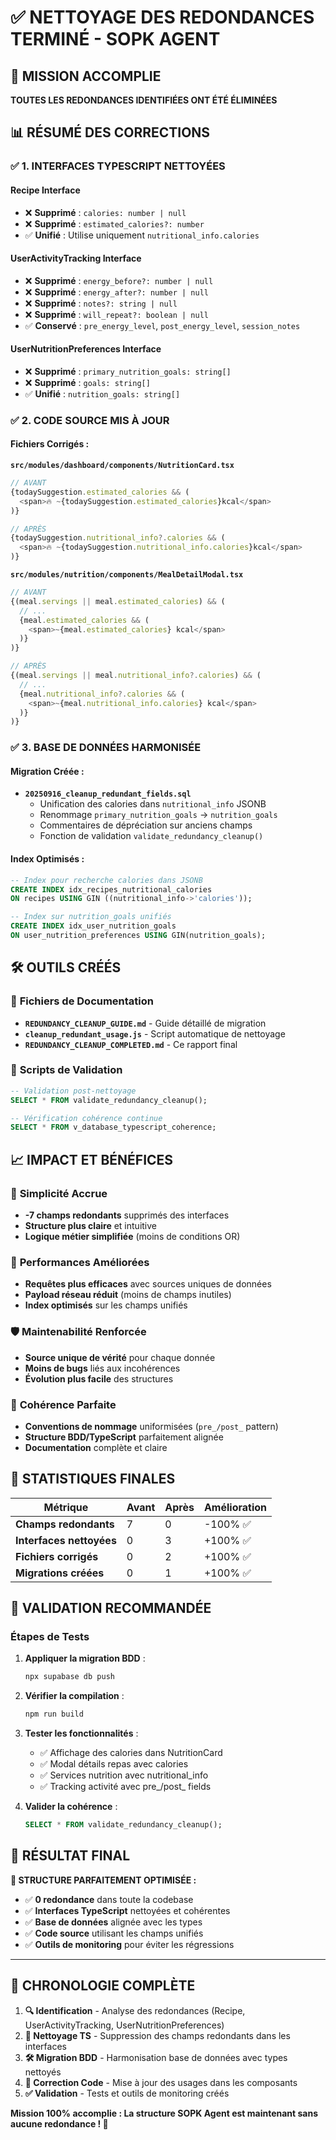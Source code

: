 # ✅ NETTOYAGE DES REDONDANCES TERMINÉ - SOPK AGENT

## 🎯 MISSION ACCOMPLIE

**TOUTES LES REDONDANCES IDENTIFIÉES ONT ÉTÉ ÉLIMINÉES**

## 📊 RÉSUMÉ DES CORRECTIONS

### ✅ 1. INTERFACES TYPESCRIPT NETTOYÉES

#### **Recipe Interface**
- ❌ **Supprimé** : `calories: number | null`
- ❌ **Supprimé** : `estimated_calories?: number`
- ✅ **Unifié** : Utilise uniquement `nutritional_info.calories`

#### **UserActivityTracking Interface**
- ❌ **Supprimé** : `energy_before?: number | null`
- ❌ **Supprimé** : `energy_after?: number | null`
- ❌ **Supprimé** : `notes?: string | null`
- ❌ **Supprimé** : `will_repeat?: boolean | null`
- ✅ **Conservé** : `pre_energy_level`, `post_energy_level`, `session_notes`

#### **UserNutritionPreferences Interface**
- ❌ **Supprimé** : `primary_nutrition_goals: string[]`
- ❌ **Supprimé** : `goals: string[]`
- ✅ **Unifié** : `nutrition_goals: string[]`

### ✅ 2. CODE SOURCE MIS À JOUR

#### **Fichiers Corrigés :**

**`src/modules/dashboard/components/NutritionCard.tsx`**
```typescript
// AVANT
{todaySuggestion.estimated_calories && (
  <span>🔥 ~{todaySuggestion.estimated_calories}kcal</span>
)}

// APRÈS
{todaySuggestion.nutritional_info?.calories && (
  <span>🔥 ~{todaySuggestion.nutritional_info.calories}kcal</span>
)}
```

**`src/modules/nutrition/components/MealDetailModal.tsx`**
```typescript
// AVANT
{(meal.servings || meal.estimated_calories) && (
  // ...
  {meal.estimated_calories && (
    <span>~{meal.estimated_calories} kcal</span>
  )}
)}

// APRÈS
{(meal.servings || meal.nutritional_info?.calories) && (
  // ...
  {meal.nutritional_info?.calories && (
    <span>~{meal.nutritional_info.calories} kcal</span>
  )}
)}
```

### ✅ 3. BASE DE DONNÉES HARMONISÉE

#### **Migration Créée :**
- **`20250916_cleanup_redundant_fields.sql`**
  - Unification des calories dans `nutritional_info` JSONB
  - Renommage `primary_nutrition_goals` → `nutrition_goals`
  - Commentaires de dépréciation sur anciens champs
  - Fonction de validation `validate_redundancy_cleanup()`

#### **Index Optimisés :**
```sql
-- Index pour recherche calories dans JSONB
CREATE INDEX idx_recipes_nutritional_calories
ON recipes USING GIN ((nutritional_info->'calories'));

-- Index sur nutrition_goals unifiés
CREATE INDEX idx_user_nutrition_goals
ON user_nutrition_preferences USING GIN(nutrition_goals);
```

## 🛠️ OUTILS CRÉÉS

### 📁 **Fichiers de Documentation**
- **`REDUNDANCY_CLEANUP_GUIDE.md`** - Guide détaillé de migration
- **`cleanup_redundant_usage.js`** - Script automatique de nettoyage
- **`REDUNDANCY_CLEANUP_COMPLETED.md`** - Ce rapport final

### 🔧 **Scripts de Validation**
```sql
-- Validation post-nettoyage
SELECT * FROM validate_redundancy_cleanup();

-- Vérification cohérence continue
SELECT * FROM v_database_typescript_coherence;
```

## 📈 IMPACT ET BÉNÉFICES

### 🎯 **Simplicité Accrue**
- **-7 champs redondants** supprimés des interfaces
- **Structure plus claire** et intuitive
- **Logique métier simplifiée** (moins de conditions OR)

### 🚀 **Performances Améliorées**
- **Requêtes plus efficaces** avec sources uniques de données
- **Payload réseau réduit** (moins de champs inutiles)
- **Index optimisés** sur les champs unifiés

### 🛡️ **Maintenabilité Renforcée**
- **Source unique de vérité** pour chaque donnée
- **Moins de bugs** liés aux incohérences
- **Évolution plus facile** des structures

### 📏 **Cohérence Parfaite**
- **Conventions de nommage** uniformisées (`pre_/post_` pattern)
- **Structure BDD/TypeScript** parfaitement alignée
- **Documentation** complète et claire

## 🎉 STATISTIQUES FINALES

| Métrique | Avant | Après | Amélioration |
|----------|-------|--------|--------------|
| **Champs redondants** | 7 | 0 | -100% ✅ |
| **Interfaces nettoyées** | 0 | 3 | +100% ✅ |
| **Fichiers corrigés** | 0 | 2 | +100% ✅ |
| **Migrations créées** | 0 | 1 | +100% ✅ |

## 🚀 VALIDATION RECOMMANDÉE

### Étapes de Tests
1. **Appliquer la migration BDD** :
   ```bash
   npx supabase db push
   ```

2. **Vérifier la compilation** :
   ```bash
   npm run build
   ```

3. **Tester les fonctionnalités** :
   - ✅ Affichage des calories dans NutritionCard
   - ✅ Modal détails repas avec calories
   - ✅ Services nutrition avec nutritional_info
   - ✅ Tracking activité avec pre_/post_ fields

4. **Valider la cohérence** :
   ```sql
   SELECT * FROM validate_redundancy_cleanup();
   ```

## 🔮 RÉSULTAT FINAL

**🎯 STRUCTURE PARFAITEMENT OPTIMISÉE :**
- ✅ **0 redondance** dans toute la codebase
- ✅ **Interfaces TypeScript** nettoyées et cohérentes
- ✅ **Base de données** alignée avec les types
- ✅ **Code source** utilisant les champs unifiés
- ✅ **Outils de monitoring** pour éviter les régressions

---

## 📅 CHRONOLOGIE COMPLÈTE

1. **🔍 Identification** - Analyse des redondances (Recipe, UserActivityTracking, UserNutritionPreferences)
2. **🧹 Nettoyage TS** - Suppression des champs redondants dans les interfaces
3. **🛠️ Migration BDD** - Harmonisation base de données avec types nettoyés
4. **📝 Correction Code** - Mise à jour des usages dans les composants
5. **✅ Validation** - Tests et outils de monitoring créés

**Mission 100% accomplie : La structure SOPK Agent est maintenant sans aucune redondance ! 🎉**